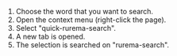 1. Choose the word that you want to search.
2. Open the context menu (right-click the page).
3. Select "quick-rurema-search".
4. A new tab is opened.
5. The selection is searched on "rurema-search".
